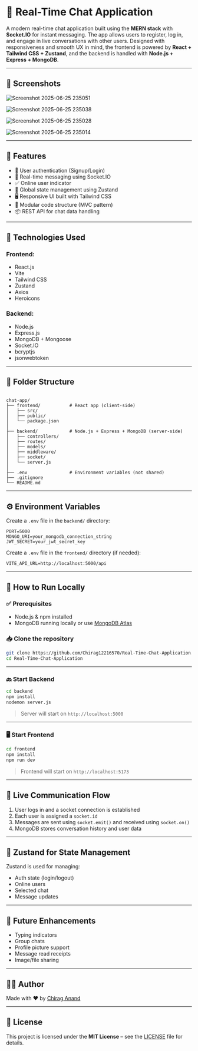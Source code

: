 # 💬 Real-Time Chat Application

A modern real-time chat application built using the **MERN stack** with **Socket.IO** for instant messaging. The app allows users to register, log in, and engage in live conversations with other users. Designed with responsiveness and smooth UX in mind, the frontend is powered by **React + Tailwind CSS + Zustand**, and the backend is handled with **Node.js + Express + MongoDB**.

---

## 📸 Screenshots
![Screenshot 2025-06-25 235051](https://github.com/user-attachments/assets/3f4fb6d7-a0b3-497c-b169-c576af557e7b)

![Screenshot 2025-06-25 235038](https://github.com/user-attachments/assets/6911c910-b6e8-4c9e-9e07-f2800f2a5cf7)

![Screenshot 2025-06-25 235028](https://github.com/user-attachments/assets/5dfc2b93-6635-47a7-9efc-c4f75f79049e)

![Screenshot 2025-06-25 235014](https://github.com/user-attachments/assets/896a7148-90a2-427e-b858-edeca86ab038)



---

## 🌟 Features

- 🔐 User authentication (Signup/Login)
- 💬 Real-time messaging using Socket.IO
- ✅ Online user indicator
- 🧠 Global state management using Zustand
- 🖥️ Responsive UI built with Tailwind CSS
- 🧾 Modular code structure (MVC pattern)
- 📦 REST API for chat data handling

---

## 🚀 Technologies Used

### Frontend:

- React.js
- Vite
- Tailwind CSS
- Zustand
- Axios
- Heroicons

### Backend:

- Node.js
- Express.js
- MongoDB + Mongoose
- Socket.IO
- bcryptjs
- jsonwebtoken

---

## 📁 Folder Structure

````

chat-app/
├── frontend/           # React app (client-side)
│   ├── src/
│   ├── public/
│   └── package.json
│
├── backend/            # Node.js + Express + MongoDB (server-side)
│   ├── controllers/
│   ├── routes/
│   ├── models/
│   ├── middleware/
│   ├── socket/
│   └── server.js
│
├── .env                # Environment variables (not shared)
├── .gitignore
└── README.md

````

---

## ⚙️ Environment Variables

Create a `.env` file in the `backend/` directory:

```env
PORT=5000
MONGO_URI=your_mongodb_connection_string
JWT_SECRET=your_jwt_secret_key
````

Create a `.env` file in the `frontend/` directory (if needed):

```env
VITE_API_URL=http://localhost:5000/api
```

---

## 🔧 How to Run Locally

### ✅ Prerequisites

* Node.js & npm installed
* MongoDB running locally or use [MongoDB Atlas](https://www.mongodb.com/cloud/atlas)

### 📥 Clone the repository

```bash
git clone https://github.com/Chirag12216570/Real-Time-Chat-Application.git
cd Real-Time-Chat-Application
```

---

### 🔙 Start Backend

```bash
cd backend
npm install
nodemon server.js
```

> Server will start on `http://localhost:5000`

---

### 🖥️ Start Frontend

```bash
cd frontend
npm install
npm run dev
```

> Frontend will start on `http://localhost:5173`

---

## 🔁 Live Communication Flow

1. User logs in and a socket connection is established
2. Each user is assigned a `socket.id`
3. Messages are sent using `socket.emit()` and received using `socket.on()`
4. MongoDB stores conversation history and user data

---

## 🧠 Zustand for State Management

Zustand is used for managing:

* Auth state (login/logout)
* Online users
* Selected chat
* Message updates

---

## 📌 Future Enhancements

* Typing indicators
* Group chats
* Profile picture support
* Message read receipts
* Image/file sharing

---

## 🧑‍💻 Author

Made with ❤️ by [Chirag Anand](https://github.com/Chirag12216570)

---

## 📄 License

This project is licensed under the **MIT License** – see the [LICENSE](LICENSE) file for details.
